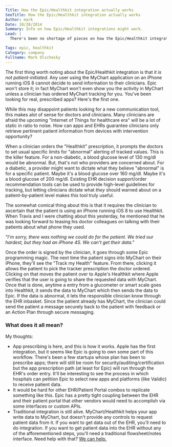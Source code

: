 ```yaml
---
Title: How the Epic/Healthkit integration actually works
SeoTitle: How the Epic/Healthkit integration actually works
Author: mark
Date: 10/28/2014
Summary: Info on how Epic/Healthkit integrations might work.
Lead: |
  There's been no shortage of pieces on how the Epic/Healthkit integration _might_ work or should _work_. Even the piece in which [Epic spokespersons talked about functionality](http://venturebeat.com/2014/09/17/ehr-giant-epic-explains-how-it-will-bring-apple-healthkit-data-to-doctors/) points to how "the EHR accesses HealthKit data from the MyChart app, not via a direct integration with the HealthKit platform." Ok, so it uses MyChart, Epic's patient portal. But saying that MyChart is used for integration is like saying that souffle is made because a pan interfaces with a stove. What you really need to know are the ingredients and how they mix together. We've got the scoop.

Tags: epic, healthkit
Category: company
Fullname: Mark Olschesky
---
```

The first thing worth noting about the Epic/Healthkit integration is that *it is not patient-initiated*. Any user using the MyChart application on an iPhone running iOS 8 cannot decide to send information to their clinicians. Epic won't store it; in fact MyChart won't even show you the activity in MyChart unless a clinician has ordered MyChart tracking for you. You've been looking for real, prescribed apps? Here's the first one.

While this may disappoint patients looking for a new communication tool, this makes alot of sense for doctors and clinicians. Many clinicians are afraid the upcoming "Internet of Things for healthcare era" will be a lot of static in ratio to noise. How can apps and EHRs guarantee clinicians only retrieve pertinent patient information from devices with intervention opportunity?

When a clinician orders the "Healthkit" prescription, it prompts the doctors to set usual specific limits for "abnormal" alerting of tracked values. This is the killer feature. For a non-diabetic, a blood glucose level of 130 mg/dl would be abnormal. But, that's not who providers are concerned about. For a diabetic, a provider might want to dictate what they believe "abnormal" is for a specific patient. Maybe it's a blood glucose over 160 mg/dl. Maybe it's a blood glucose of 200 mg/dl. Existing EHR decision support/order recommendation tools can be used to provide high-level guidelines for tracking, but letting clinicians dictate what _they_ should warned about on a patient-by-patient level makes this tool truly useful.

The somewhat comical thing about this is that it requires the clinician to ascertain that the patient is using an iPhone running iOS 8 to use Healthkit. When Travis and I were chatting about this yesterday, he mentioned that he was looking forward to teasing his doctor colleagues on talking with their patients about what phone they used.

_"I'm sorry, there was nothing we could do for the patient. We tried our hardest, but they had an iPhone 4S. We can't get their data."_

Once the order is signed by the clinician, it goes through some Epic programming magic. The next time the patient signs into MyChart on their iPhone, they'll see the "Track my Health" feature. From there, clicking it allows the patient to pick the tracker prescription the doctor ordered. Clicking on that moves the patient over to Apple's Healthkit where Apple verifies that the user is going to share the requested data with MyChart. Once that is done, anytime a entry from a glucometer or smart scale goes into Healthkit, it sends the data to MyChart which then sends the data to Epic. If the data is abnormal, it lets the responsible clinician know through the EHR inbasket. Since the patient already has MyChart, the clinician could send the patient a message securely back to the patient with feedback or an Action Plan through secure messaging.

### What does it all mean?

My thoughts:

- App prescribing is here, and this is how it works. Apple has the first integration, but it seems like Epic is going to own some part of this workflow. There's been a few startups whose plan has been to prescribe apps; there will still be room for security/auditing/certification but the app prescription path (at least for Epic) will run through the EHR's order entry. It'll be interesting to see the process in which hospitals can petition Epic to select new apps and platforms (like Validic) to receive patient data.
- It would be hard for other EHR/Patient Portal combos to replicate something like this. Epic has a pretty tight coupling between the EHR and their patient portal that other vendors would need to accomplish via some interfaces or custom APIs.
- Traditional integration is still alive. MyChart/Healthkit helps your app write data to MyChart, but doesn't provide any controls to request patient data from it. If you want to get data out of the EHR, you'll need to do integration. If you want to get patient data into the EHR without any of the afforementioned steps, you'll need a traditional flowsheet/notes interface. Need help with that? [We can help.](http://catalyze.io/hl7)
